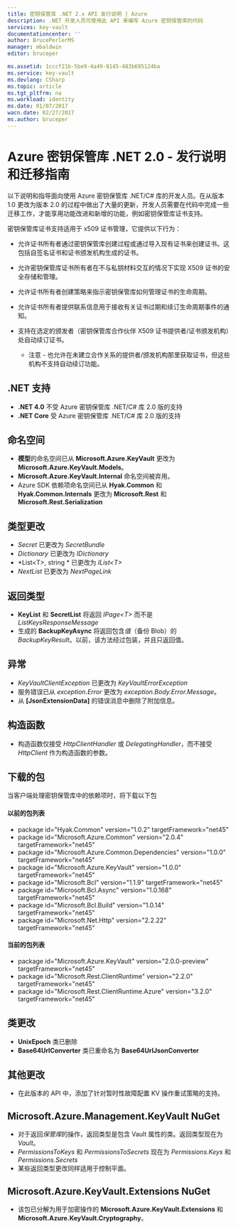 ```yaml
---
title: 密钥保管库 .NET 2.x API 发行说明 | Azure
description: .NET 开发人员可使用此 API 来编写 Azure 密钥保管库的代码
services: key-vault
documentationcenter: ''
author: BrucePerlerMS
manager: mbaldwin
editor: bruceper

ms.assetid: 1cccf21b-5be9-4a49-8145-483b695124ba
ms.service: key-vault
ms.devlang: CSharp
ms.topic: article
ms.tgt_pltfrm: na
ms.workload: identity
ms.date: 01/07/2017
wacn.date: 02/27/2017
ms.author: bruceper
---
```


# Azure 密钥保管库 .NET 2.0 - 发行说明和迁移指南
以下说明和指导面向使用 Azure 密钥保管库 .NET/C\# 库的开发人员。在从版本 1.0 更改为版本 2.0 的过程中做出了大量的更新，开发人员需要在代码中完成一些迁移工作，才能享用功能改进和新增的功能，例如密钥保管库证书支持。

密钥保管库证书支持适用于 x509 证书管理，它提供以下行为：

- 允许证书所有者通过密钥保管库创建过程或通过导入现有证书来创建证书。这包括自签名证书和证书颁发机构生成的证书。
- 允许密钥保管库证书所有者在不与私钥材料交互的情况下实现 X509 证书的安全存储和管理。
- 允许证书所有者创建策略来指示密钥保管库如何管理证书的生命周期。
- 允许证书所有者提供联系信息用于接收有关证书过期和续订生命周期事件的通知。
- 支持在选定的颁发者（密钥保管库合作伙伴 X509 证书提供者/证书颁发机构）处自动续订证书。

  - 注意 - 也允许在未建立合作关系的提供者/颁发机构那里获取证书，但这些机构不支持自动续订功能。

## .NET 支持
- **.NET 4.0** 不受 Azure 密钥保管库 .NET/C\# 库 2.0 版的支持
- **.NET Core** 受 Azure 密钥保管库 .NET/C\# 库 2.0 版的支持

## 命名空间
- **模型**的命名空间已从 **Microsoft.Azure.KeyVault** 更改为 **Microsoft.Azure.KeyVault.Models**。
- **Microsoft.Azure.KeyVault.Internal** 命名空间被弃用。
- Azure SDK 依赖项命名空间已从 **Hyak.Common** 和 **Hyak.Common.Internals** 更改为 **Microsoft.Rest** 和 **Microsoft.Rest.Serialization**

## 类型更改
- *Secret* 已更改为 *SecretBundle*
- *Dictionary* 已更改为 *IDictionary*
- *List\<T\>, string * 已更改为 *IList\<T\>*
- *NextList* 已更改为 *NextPageLink*

## 返回类型
- **KeyList** 和 **SecretList** 将返回 *IPage\<T\>* 而不是 *ListKeysResponseMessage*
- 生成的 **BackupKeyAsync** 将返回包含*值*（备份 Blob）的 *BackupKeyResult*。以前，该方法经过包装，并且只返回值。

## 异常
- *KeyVaultClientException* 已更改为 *KeyVaultErrorException*
- 服务错误已从 *exception.Error* 更改为 *exception.Body.Error.Message*。
- 从 **\[JsonExtensionData\]** 的错误消息中删除了附加信息。

## 构造函数
- 构造函数仅接受 *HttpClientHandler* 或 *DelegatingHandler*，而不接受 *HttpClient* 作为构造函数的参数。

## 下载的包
当客户端处理密钥保管库中的依赖项时，将下载以下包

#### 以前的包列表
- package id="Hyak.Common" version="1.0.2" targetFramework="net45"
- package id="Microsoft.Azure.Common" version="2.0.4" targetFramework="net45"
- package id="Microsoft.Azure.Common.Dependencies" version="1.0.0" targetFramework="net45"
- package id="Microsoft.Azure.KeyVault" version="1.0.0" targetFramework="net45"
- package id="Microsoft.Bcl" version="1.1.9" targetFramework="net45"
- package id="Microsoft.Bcl.Async" version="1.0.168" targetFramework="net45"
- package id="Microsoft.Bcl.Build" version="1.0.14" targetFramework="net45"
- package id="Microsoft.Net.Http" version="2.2.22" targetFramework="net45"

#### 当前的包列表
- package id="Microsoft.Azure.KeyVault" version="2.0.0-preview" targetFramework="net45"
- package id="Microsoft.Rest.ClientRuntime" version="2.2.0" targetFramework="net45"
- package id="Microsoft.Rest.ClientRuntime.Azure" version="3.2.0" targetFramework="net45"

## 类更改
- **UnixEpoch** 类已删除
- **Base64UrlConverter** 类已重命名为 **Base64UrlJsonConverter**

## 其他更改
- 在此版本的 API 中，添加了针对暂时性故障配置 KV 操作重试策略的支持。

## Microsoft.Azure.Management.KeyVault NuGet
- 对于返回*保管库*的操作，返回类型是包含 Vault 属性的类。返回类型现在为 *Vault*。
- *PermissionsToKeys* 和 *PermissionsToSecrets* 现在为 *Permissions.Keys* 和 *Permissions.Secrets*
- 某些返回类型更改同样适用于控制平面。

## Microsoft.Azure.KeyVault.Extensions NuGet
- 该包已分解为用于加密操作的 **Microsoft.Azure.KeyVault.Extensions** 和 **Microsoft.Azure.KeyVault.Cryptography**。

<!---HONumber=Mooncake_0220_2017-->
<!--Update_Description: update meta properties-->